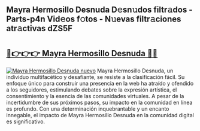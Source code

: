 ## Mayra Hermosillo Desnuda D𝚎sn𝚞dos filtr𝚊dos - Parts-p4n Vid𝚎os f𝚘tos - N𝚞evas filtr𝚊ciones atr𝚊ctivas dZS5F

# <h2><a href="http://mbafo71.tromn.icu/?c=Mayra+Hermosillo+Desnuda">🔗👉👉👉 Mayra Hermosillo Desnuda 🔗🔗</a></h2>

[![Mayra Hermosillo Desnuda nuevo](https://i.imgur.com/pEAQMta.gif)](http://mbafo71.tromn.icu/?c=Mayra+Hermosillo+Desnuda)
Mayra Hermosillo Desnuda, un individuo multifacético y desafiante, se resiste a la clasificación fácil. Su enfoque único para construir una presencia en la web ha atraído y ofendido a los seguidores, estimulando debates sobre la expresión artística, el consentimiento y la esencia de las comunidades virtuales. A pesar de la incertidumbre de sus próximos pasos, su impacto en la comunidad en línea es profundo. Con una determinación inquebrantable y un encanto innegable, el impacto de Mayra Hermosillo Desnuda en la comunidad digital es significativo.
